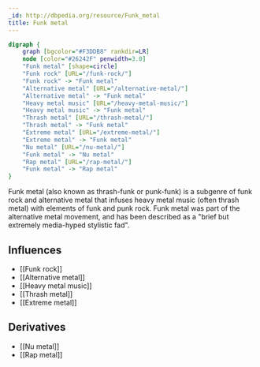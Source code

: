 ```yaml
---
_id: http://dbpedia.org/resource/Funk_metal
title: Funk metal
---
```


```dot
digraph {
	graph [bgcolor="#F3DDB8" rankdir=LR]
	node [color="#26242F" penwidth=3.0]
	"Funk metal" [shape=circle]
	"Funk rock" [URL="/funk-rock/"]
	"Funk rock" -> "Funk metal"
	"Alternative metal" [URL="/alternative-metal/"]
	"Alternative metal" -> "Funk metal"
	"Heavy metal music" [URL="/heavy-metal-music/"]
	"Heavy metal music" -> "Funk metal"
	"Thrash metal" [URL="/thrash-metal/"]
	"Thrash metal" -> "Funk metal"
	"Extreme metal" [URL="/extreme-metal/"]
	"Extreme metal" -> "Funk metal"
	"Nu metal" [URL="/nu-metal/"]
	"Funk metal" -> "Nu metal"
	"Rap metal" [URL="/rap-metal/"]
	"Funk metal" -> "Rap metal"
}
```

Funk metal (also known as thrash-funk or punk-funk) is a subgenre of funk rock and alternative metal that infuses heavy metal music (often thrash metal) with elements of funk and punk rock. Funk metal was part of the alternative metal movement, and has been described as a "brief but extremely media-hyped stylistic fad".

## Influences
- [[Funk rock]]
- [[Alternative metal]]
- [[Heavy metal music]]
- [[Thrash metal]]
- [[Extreme metal]]

## Derivatives
- [[Nu metal]]
- [[Rap metal]]
